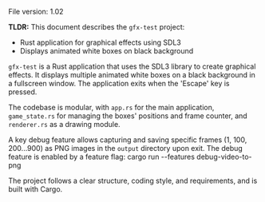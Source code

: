 File version: 1.02

**TLDR:**
This document describes the `gfx-test` project:
* Rust application for graphical effects using SDL3
* Displays animated white boxes on black background

`gfx-test` is a Rust application that uses the SDL3 library to create graphical effects. It displays multiple animated white boxes on a black background in a fullscreen window. The application exits when the 'Escape' key is pressed.

The codebase is modular, with `app.rs` for the main application, `game_state.rs` for managing the boxes' positions and frame counter, and `renderer.rs` as a drawing module.

A key debug feature allows capturing and saving specific frames (1, 100, 200...900) as PNG images in the `output` directory upon exit. The debug feature is enabled by a feature flag:
cargo run --features debug-video-to-png

The project follows a clear structure, coding style, and requirements, and is built with Cargo.
